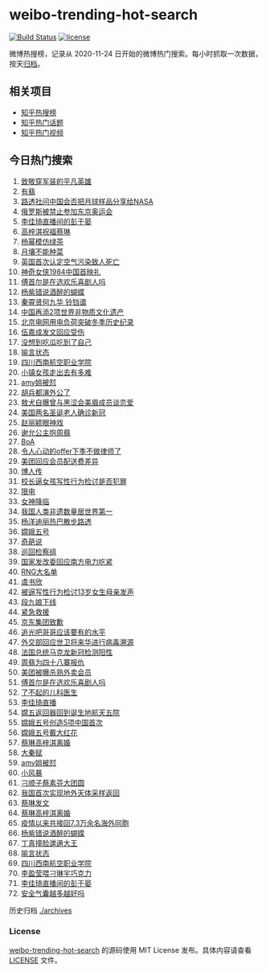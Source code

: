 # weibo-trending-hot-search

[![Build Status](https://github.com/justjavac/weibo-trending-hot-search/workflows/ci/badge.svg?branch=master)](https://github.com/justjavac/weibo-trending-hot-search/actions)
[![license](https://img.shields.io/github/license/justjavac/weibo-trending-hot-search)](https://github.com/justjavac/weibo-trending-hot-search/blob/master/LICENSE)

微博热搜榜，记录从 2020-11-24 日开始的微博热门搜索。每小时抓取一次数据，按天[归档](./archives)。

## 相关项目

- [知乎热搜榜](https://github.com/justjavac/zhihu-trending-top-search)
- [知乎热门话题](https://github.com/justjavac/zhihu-trending-hot-questions)
- [知乎热门视频](https://github.com/justjavac/zhihu-trending-hot-video)

## 今日热门搜索

<!-- BEGIN -->
<!-- 最后更新时间 Fri Dec 18 2020 07:16:34 GMT+0800 (CST) -->
1. [致敬穿军装的平凡英雄](https://s.weibo.com//weibo?q=%23%E8%87%B4%E6%95%AC%E7%A9%BF%E5%86%9B%E8%A3%85%E7%9A%84%E5%B9%B3%E5%87%A1%E8%8B%B1%E9%9B%84%23&Refer=new_time)
1. [有翡](https://s.weibo.com//weibo?q=%E6%9C%89%E7%BF%A1&Refer=top)
1. [路透社问中国会否把月球样品分享给NASA](https://s.weibo.com//weibo?q=%23%E8%B7%AF%E9%80%8F%E7%A4%BE%E9%97%AE%E4%B8%AD%E5%9B%BD%E4%BC%9A%E5%90%A6%E6%8A%8A%E6%9C%88%E7%90%83%E6%A0%B7%E5%93%81%E5%88%86%E4%BA%AB%E7%BB%99NASA%23&Refer=top)
1. [俄罗斯被禁止参加东京奥运会](https://s.weibo.com//weibo?q=%23%E4%BF%84%E7%BD%97%E6%96%AF%E8%A2%AB%E7%A6%81%E6%AD%A2%E5%8F%82%E5%8A%A0%E4%B8%9C%E4%BA%AC%E5%A5%A5%E8%BF%90%E4%BC%9A%23&Refer=top)
1. [李佳琦直播间的彭于晏](https://s.weibo.com//weibo?q=%E6%9D%8E%E4%BD%B3%E7%90%A6%E7%9B%B4%E6%92%AD%E9%97%B4%E7%9A%84%E5%BD%AD%E4%BA%8E%E6%99%8F&Refer=top)
1. [高梓淇祝福蔡琳](https://s.weibo.com//weibo?q=%E9%AB%98%E6%A2%93%E6%B7%87%E7%A5%9D%E7%A6%8F%E8%94%A1%E7%90%B3&Refer=top)
1. [杨幂模仿绿茶](https://s.weibo.com//weibo?q=%23%E6%9D%A8%E5%B9%82%E6%A8%A1%E4%BB%BF%E7%BB%BF%E8%8C%B6%23&Refer=top)
1. [月壤不能种菜](https://s.weibo.com//weibo?q=%23%E6%9C%88%E5%A3%A4%E4%B8%8D%E8%83%BD%E7%A7%8D%E8%8F%9C%23&Refer=top)
1. [英国首次认定空气污染致人死亡](https://s.weibo.com//weibo?q=%23%E8%8B%B1%E5%9B%BD%E9%A6%96%E6%AC%A1%E8%AE%A4%E5%AE%9A%E7%A9%BA%E6%B0%94%E6%B1%A1%E6%9F%93%E8%87%B4%E4%BA%BA%E6%AD%BB%E4%BA%A1%23&Refer=top)
1. [神奇女侠1984中国首映礼](https://s.weibo.com//weibo?q=%23%E7%A5%9E%E5%A5%87%E5%A5%B3%E4%BE%A01984%E4%B8%AD%E5%9B%BD%E9%A6%96%E6%98%A0%E7%A4%BC%23&Refer=top)
1. [傅首尔是在选欢乐喜剧人吗](https://s.weibo.com//weibo?q=%23%E5%82%85%E9%A6%96%E5%B0%94%E6%98%AF%E5%9C%A8%E9%80%89%E6%AC%A2%E4%B9%90%E5%96%9C%E5%89%A7%E4%BA%BA%E5%90%97%23&Refer=top)
1. [杨紫错说酒醉的蝴蝶](https://s.weibo.com//weibo?q=%23%E6%9D%A8%E7%B4%AB%E9%94%99%E8%AF%B4%E9%85%92%E9%86%89%E7%9A%84%E8%9D%B4%E8%9D%B6%23&Refer=top)
1. [秦霄贤何九华 铃铛谱](https://s.weibo.com//weibo?q=%E7%A7%A6%E9%9C%84%E8%B4%A4%E4%BD%95%E4%B9%9D%E5%8D%8E%20%E9%93%83%E9%93%9B%E8%B0%B1&Refer=top)
1. [中国再添2项世界非物质文化遗产](https://s.weibo.com//weibo?q=%23%E4%B8%AD%E5%9B%BD%E5%86%8D%E6%B7%BB2%E9%A1%B9%E4%B8%96%E7%95%8C%E9%9D%9E%E7%89%A9%E8%B4%A8%E6%96%87%E5%8C%96%E9%81%97%E4%BA%A7%23&Refer=top)
1. [北京电网用电负荷突破冬季历史纪录](https://s.weibo.com//weibo?q=%23%E5%8C%97%E4%BA%AC%E7%94%B5%E7%BD%91%E7%94%A8%E7%94%B5%E8%B4%9F%E8%8D%B7%E7%AA%81%E7%A0%B4%E5%86%AC%E5%AD%A3%E5%8E%86%E5%8F%B2%E7%BA%AA%E5%BD%95%23&Refer=top)
1. [伍嘉成发文回应受伤](https://s.weibo.com//weibo?q=%23%E4%BC%8D%E5%98%89%E6%88%90%E5%8F%91%E6%96%87%E5%9B%9E%E5%BA%94%E5%8F%97%E4%BC%A4%23&Refer=top)
1. [没想到吃瓜吃到了自己](https://s.weibo.com//weibo?q=%23%E6%B2%A1%E6%83%B3%E5%88%B0%E5%90%83%E7%93%9C%E5%90%83%E5%88%B0%E4%BA%86%E8%87%AA%E5%B7%B1%23&Refer=top)
1. [喻言状态](https://s.weibo.com//weibo?q=%23%E5%96%BB%E8%A8%80%E7%8A%B6%E6%80%81%23&Refer=top)
1. [四川西南航空职业学院](https://s.weibo.com//weibo?q=%23%E5%9B%9B%E5%B7%9D%E8%A5%BF%E5%8D%97%E8%88%AA%E7%A9%BA%E8%81%8C%E4%B8%9A%E5%AD%A6%E9%99%A2%23&Refer=top)
1. [小镇女孩走出去有多难](https://s.weibo.com//weibo?q=%23%E5%B0%8F%E9%95%87%E5%A5%B3%E5%AD%A9%E8%B5%B0%E5%87%BA%E5%8E%BB%E6%9C%89%E5%A4%9A%E9%9A%BE%23&Refer=top)
1. [amy姐被怼](https://s.weibo.com//weibo?q=amy%E5%A7%90%E8%A2%AB%E6%80%BC&Refer=top)
1. [胡兵都演外公了](https://s.weibo.com//weibo?q=%23%E8%83%A1%E5%85%B5%E9%83%BD%E6%BC%94%E5%A4%96%E5%85%AC%E4%BA%86%23&Refer=top)
1. [敖犬自曝曾与黑涩会美眉成员谈恋爱](https://s.weibo.com//weibo?q=%23%E6%95%96%E7%8A%AC%E8%87%AA%E6%9B%9D%E6%9B%BE%E4%B8%8E%E9%BB%91%E6%B6%A9%E4%BC%9A%E7%BE%8E%E7%9C%89%E6%88%90%E5%91%98%E8%B0%88%E6%81%8B%E7%88%B1%23&Refer=top)
1. [美国两名圣诞老人确诊新冠](https://s.weibo.com//weibo?q=%23%E7%BE%8E%E5%9B%BD%E4%B8%A4%E5%90%8D%E5%9C%A3%E8%AF%9E%E8%80%81%E4%BA%BA%E7%A1%AE%E8%AF%8A%E6%96%B0%E5%86%A0%23&Refer=top)
1. [赵丽颖眼神戏](https://s.weibo.com//weibo?q=%23%E8%B5%B5%E4%B8%BD%E9%A2%96%E7%9C%BC%E7%A5%9E%E6%88%8F%23&Refer=top)
1. [谢允公主抱周翡](https://s.weibo.com//weibo?q=%23%E8%B0%A2%E5%85%81%E5%85%AC%E4%B8%BB%E6%8A%B1%E5%91%A8%E7%BF%A1%23&Refer=top)
1. [BoA](https://s.weibo.com//weibo?q=BoA&Refer=top)
1. [令人心动的offer下季不做律师了](https://s.weibo.com//weibo?q=%23%E4%BB%A4%E4%BA%BA%E5%BF%83%E5%8A%A8%E7%9A%84offer%E4%B8%8B%E5%AD%A3%E4%B8%8D%E5%81%9A%E5%BE%8B%E5%B8%88%E4%BA%86%23&Refer=top)
1. [美团回应会员配送费差异](https://s.weibo.com//weibo?q=%23%E7%BE%8E%E5%9B%A2%E5%9B%9E%E5%BA%94%E4%BC%9A%E5%91%98%E9%85%8D%E9%80%81%E8%B4%B9%E5%B7%AE%E5%BC%82%23&Refer=top)
1. [博人传](https://s.weibo.com//weibo?q=%E5%8D%9A%E4%BA%BA%E4%BC%A0&Refer=top)
1. [校长逼女孩写性行为检讨是否犯罪](https://s.weibo.com//weibo?q=%23%E6%A0%A1%E9%95%BF%E9%80%BC%E5%A5%B3%E5%AD%A9%E5%86%99%E6%80%A7%E8%A1%8C%E4%B8%BA%E6%A3%80%E8%AE%A8%E6%98%AF%E5%90%A6%E7%8A%AF%E7%BD%AA%23&Refer=top)
1. [限电](https://s.weibo.com//weibo?q=%E9%99%90%E7%94%B5&Refer=top)
1. [女神降临](https://s.weibo.com//weibo?q=%E5%A5%B3%E7%A5%9E%E9%99%8D%E4%B8%B4&Refer=top)
1. [我国人类非遗数量居世界第一](https://s.weibo.com//weibo?q=%23%E6%88%91%E5%9B%BD%E4%BA%BA%E7%B1%BB%E9%9D%9E%E9%81%97%E6%95%B0%E9%87%8F%E5%B1%85%E4%B8%96%E7%95%8C%E7%AC%AC%E4%B8%80%23&Refer=top)
1. [杨洋迪丽热巴散步路透](https://s.weibo.com//weibo?q=%23%E6%9D%A8%E6%B4%8B%E8%BF%AA%E4%B8%BD%E7%83%AD%E5%B7%B4%E6%95%A3%E6%AD%A5%E8%B7%AF%E9%80%8F%23&Refer=top)
1. [嫦娥五号](https://s.weibo.com//weibo?q=%E5%AB%A6%E5%A8%A5%E4%BA%94%E5%8F%B7&Refer=top)
1. [奇葩说](https://s.weibo.com//weibo?q=%E5%A5%87%E8%91%A9%E8%AF%B4&Refer=top)
1. [巡回检察组](https://s.weibo.com//weibo?q=%E5%B7%A1%E5%9B%9E%E6%A3%80%E5%AF%9F%E7%BB%84&Refer=top)
1. [国家发改委回应南方电力吃紧](https://s.weibo.com//weibo?q=%23%E5%9B%BD%E5%AE%B6%E5%8F%91%E6%94%B9%E5%A7%94%E5%9B%9E%E5%BA%94%E5%8D%97%E6%96%B9%E7%94%B5%E5%8A%9B%E5%90%83%E7%B4%A7%23&Refer=top)
1. [RNG大名单](https://s.weibo.com//weibo?q=RNG%E5%A4%A7%E5%90%8D%E5%8D%95&Refer=top)
1. [虞书欣](https://s.weibo.com//weibo?q=%E8%99%9E%E4%B9%A6%E6%AC%A3&Refer=top)
1. [被逼写性行为检讨13岁女生母亲发声](https://s.weibo.com//weibo?q=%23%E8%A2%AB%E9%80%BC%E5%86%99%E6%80%A7%E8%A1%8C%E4%B8%BA%E6%A3%80%E8%AE%A813%E5%B2%81%E5%A5%B3%E7%94%9F%E6%AF%8D%E4%BA%B2%E5%8F%91%E5%A3%B0%23&Refer=top)
1. [段九娘下线](https://s.weibo.com//weibo?q=%23%E6%AE%B5%E4%B9%9D%E5%A8%98%E4%B8%8B%E7%BA%BF%23&Refer=top)
1. [紧急救援](https://s.weibo.com//weibo?q=%E7%B4%A7%E6%80%A5%E6%95%91%E6%8F%B4&Refer=top)
1. [京东集团致歉](https://s.weibo.com//weibo?q=%E4%BA%AC%E4%B8%9C%E9%9B%86%E5%9B%A2%E8%87%B4%E6%AD%89&Refer=top)
1. [追光吧哥哥应该要有的水平](https://s.weibo.com//weibo?q=%23%E8%BF%BD%E5%85%89%E5%90%A7%E5%93%A5%E5%93%A5%E5%BA%94%E8%AF%A5%E8%A6%81%E6%9C%89%E7%9A%84%E6%B0%B4%E5%B9%B3%23&Refer=top)
1. [外交部回应世卫将来华进行病毒溯源](https://s.weibo.com//weibo?q=%23%E5%A4%96%E4%BA%A4%E9%83%A8%E5%9B%9E%E5%BA%94%E4%B8%96%E5%8D%AB%E5%B0%86%E6%9D%A5%E5%8D%8E%E8%BF%9B%E8%A1%8C%E7%97%85%E6%AF%92%E6%BA%AF%E6%BA%90%23&Refer=top)
1. [法国总统马克龙新冠检测阳性](https://s.weibo.com//weibo?q=%23%E6%B3%95%E5%9B%BD%E6%80%BB%E7%BB%9F%E9%A9%AC%E5%85%8B%E9%BE%99%E6%96%B0%E5%86%A0%E6%A3%80%E6%B5%8B%E9%98%B3%E6%80%A7%23&Refer=top)
1. [周翡为四十八寨报仇](https://s.weibo.com//weibo?q=%23%E5%91%A8%E7%BF%A1%E4%B8%BA%E5%9B%9B%E5%8D%81%E5%85%AB%E5%AF%A8%E6%8A%A5%E4%BB%87%23&Refer=top)
1. [美团被曝杀熟外卖会员](https://s.weibo.com//weibo?q=%23%E7%BE%8E%E5%9B%A2%E8%A2%AB%E6%9B%9D%E6%9D%80%E7%86%9F%E5%A4%96%E5%8D%96%E4%BC%9A%E5%91%98%23&Refer=top)
1. [傅首尔是在选欢乐喜剧人吗](https://s.weibo.com//weibo?q=%E5%82%85%E9%A6%96%E5%B0%94%E6%98%AF%E5%9C%A8%E9%80%89%E6%AC%A2%E4%B9%90%E5%96%9C%E5%89%A7%E4%BA%BA%E5%90%97&Refer=top)
1. [了不起的儿科医生](https://s.weibo.com//weibo?q=%E4%BA%86%E4%B8%8D%E8%B5%B7%E7%9A%84%E5%84%BF%E7%A7%91%E5%8C%BB%E7%94%9F&Refer=top)
1. [李佳琦直播](https://s.weibo.com//weibo?q=%E6%9D%8E%E4%BD%B3%E7%90%A6%E7%9B%B4%E6%92%AD&Refer=top)
1. [嫦五返回器回到诞生地航天五院](https://s.weibo.com//weibo?q=%23%E5%AB%A6%E4%BA%94%E8%BF%94%E5%9B%9E%E5%99%A8%E5%9B%9E%E5%88%B0%E8%AF%9E%E7%94%9F%E5%9C%B0%E8%88%AA%E5%A4%A9%E4%BA%94%E9%99%A2%23&Refer=top)
1. [嫦娥五号创造5项中国首次](https://s.weibo.com//weibo?q=%23%E5%AB%A6%E5%A8%A5%E4%BA%94%E5%8F%B7%E5%88%9B%E9%80%A05%E9%A1%B9%E4%B8%AD%E5%9B%BD%E9%A6%96%E6%AC%A1%23&Refer=new_time)
1. [嫦娥五号戴大红花](https://s.weibo.com//weibo?q=%E5%AB%A6%E5%A8%A5%E4%BA%94%E5%8F%B7%E6%88%B4%E5%A4%A7%E7%BA%A2%E8%8A%B1&Refer=top)
1. [蔡琳高梓淇离婚](https://s.weibo.com//weibo?q=%23%E8%94%A1%E7%90%B3%E9%AB%98%E6%A2%93%E6%B7%87%E7%A6%BB%E5%A9%9A%23&Refer=top)
1. [大秦赋](https://s.weibo.com//weibo?q=%E5%A4%A7%E7%A7%A6%E8%B5%8B&Refer=top)
1. [amy姐被怼](https://s.weibo.com//weibo?q=%23amy%E5%A7%90%E8%A2%AB%E6%80%BC%23&Refer=top)
1. [小风暴](https://s.weibo.com//weibo?q=%E5%B0%8F%E9%A3%8E%E6%9A%B4&Refer=top)
1. [刁顺子蔡素芬大团圆](https://s.weibo.com//weibo?q=%23%E5%88%81%E9%A1%BA%E5%AD%90%E8%94%A1%E7%B4%A0%E8%8A%AC%E5%A4%A7%E5%9B%A2%E5%9C%86%23&Refer=top)
1. [我国首次实现地外天体采样返回](https://s.weibo.com//weibo?q=%23%E6%88%91%E5%9B%BD%E9%A6%96%E6%AC%A1%E5%AE%9E%E7%8E%B0%E5%9C%B0%E5%A4%96%E5%A4%A9%E4%BD%93%E9%87%87%E6%A0%B7%E8%BF%94%E5%9B%9E%23&Refer=new_time)
1. [蔡琳发文](https://s.weibo.com//weibo?q=%E8%94%A1%E7%90%B3%E5%8F%91%E6%96%87&Refer=top)
1. [蔡琳高梓淇离婚](https://s.weibo.com//weibo?q=%E8%94%A1%E7%90%B3%E9%AB%98%E6%A2%93%E6%B7%87%E7%A6%BB%E5%A9%9A&Refer=top)
1. [疫情以来共接回7.3万余名海外同胞](https://s.weibo.com//weibo?q=%23%E7%96%AB%E6%83%85%E4%BB%A5%E6%9D%A5%E5%85%B1%E6%8E%A5%E5%9B%9E7.3%E4%B8%87%E4%BD%99%E5%90%8D%E6%B5%B7%E5%A4%96%E5%90%8C%E8%83%9E%23&Refer=new_time)
1. [杨紫错说酒醉的蝴蝶](https://s.weibo.com//weibo?q=%E6%9D%A8%E7%B4%AB%E9%94%99%E8%AF%B4%E9%85%92%E9%86%89%E7%9A%84%E8%9D%B4%E8%9D%B6&Refer=top)
1. [丁真撞脸邋遢大王](https://s.weibo.com//weibo?q=%23%E4%B8%81%E7%9C%9F%E6%92%9E%E8%84%B8%E9%82%8B%E9%81%A2%E5%A4%A7%E7%8E%8B%23&Refer=top)
1. [喻言状态](https://s.weibo.com//weibo?q=%E5%96%BB%E8%A8%80%E7%8A%B6%E6%80%81&Refer=top)
1. [四川西南航空职业学院](https://s.weibo.com//weibo?q=%E5%9B%9B%E5%B7%9D%E8%A5%BF%E5%8D%97%E8%88%AA%E7%A9%BA%E8%81%8C%E4%B8%9A%E5%AD%A6%E9%99%A2&Refer=top)
1. [李盈莹喂刁琳宇巧克力](https://s.weibo.com//weibo?q=%E6%9D%8E%E7%9B%88%E8%8E%B9%E5%96%82%E5%88%81%E7%90%B3%E5%AE%87%E5%B7%A7%E5%85%8B%E5%8A%9B&Refer=top)
1. [李佳琦直播间的彭于晏](https://s.weibo.com//weibo?q=%23%E6%9D%8E%E4%BD%B3%E7%90%A6%E7%9B%B4%E6%92%AD%E9%97%B4%E7%9A%84%E5%BD%AD%E4%BA%8E%E6%99%8F%23&Refer=top)
1. [安全气囊越多越好吗](https://s.weibo.com//weibo?q=%23%E5%AE%89%E5%85%A8%E6%B0%94%E5%9B%8A%E8%B6%8A%E5%A4%9A%E8%B6%8A%E5%A5%BD%E5%90%97%23&Refer=top)
<!-- END -->

历史归档 [./archives](./archives)

### License

[weibo-trending-hot-search](https://github.com/justjavac/weibo-trending-hot-search) 的源码使用 MIT License 发布。具体内容请查看 [LICENSE](./LICENSE) 文件。
